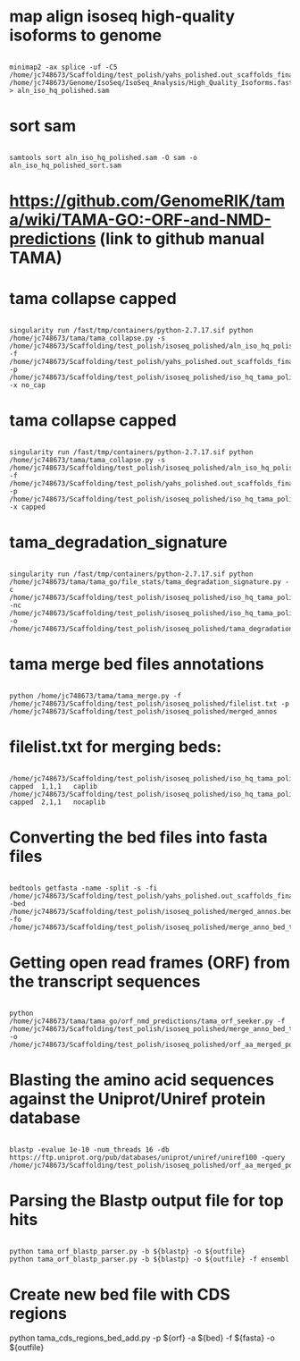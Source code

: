 # map align isoseq high-quality isoforms to genome

```{bash}

minimap2 -ax splice -uf -C5  /home/jc748673/Scaffolding/test_polish/yahs_polished.out_scaffolds_final.fa /home/jc748673/Genome/IsoSeq/IsoSeq_Analysis/High_Quality_Isoforms.fasta > aln_iso_hq_polished.sam

```

# sort sam

```{bash}

samtools sort aln_iso_hq_polished.sam -O sam -o aln_iso_hq_polished_sort.sam

```

# https://github.com/GenomeRIK/tama/wiki/TAMA-GO:-ORF-and-NMD-predictions (link to github manual TAMA)

# tama collapse capped

```{bash}

singularity run /fast/tmp/containers/python-2.7.17.sif python /home/jc748673/tama/tama_collapse.py -s /home/jc748673/Scaffolding/test_polish/isoseq_polished/aln_iso_hq_polished_sort.sam -f /home/jc748673/Scaffolding/test_polish/yahs_polished.out_scaffolds_final.fa -p /home/jc748673/Scaffolding/test_polish/isoseq_polished/iso_hq_tama_polished -x no_cap

```

# tama collapse capped

```{bash}

singularity run /fast/tmp/containers/python-2.7.17.sif python /home/jc748673/tama/tama_collapse.py -s /home/jc748673/Scaffolding/test_polish/isoseq_polished/aln_iso_hq_polished_sort.sam -f /home/jc748673/Scaffolding/test_polish/yahs_polished.out_scaffolds_final.fa -p /home/jc748673/Scaffolding/test_polish/isoseq_polished/iso_hq_tama_polished_capped -x capped

```

# tama_degradation_signature

```{bash}

singularity run /fast/tmp/containers/python-2.7.17.sif python /home/jc748673/tama/tama_go/file_stats/tama_degradation_signature.py -c /home/jc748673/Scaffolding/test_polish/isoseq_polished/iso_hq_tama_polished_capped_trans_read.bed -nc /home/jc748673/Scaffolding/test_polish/isoseq_polished/iso_hq_tama_polished_trans_read.bed -o /home/jc748673/Scaffolding/test_polish/isoseq_polished/tama_degradation_signature

```

# tama merge bed files annotations

```{bash}

python /home/jc748673/tama/tama_merge.py -f /home/jc748673/Scaffolding/test_polish/isoseq_polished/filelist.txt -p /home/jc748673/Scaffolding/test_polish/isoseq_polished/merged_annos

```

# filelist.txt for merging beds:

```{bash}

/home/jc748673/Scaffolding/test_polish/isoseq_polished/iso_hq_tama_polished_capped.bed	capped	1,1,1	caplib
/home/jc748673/Scaffolding/test_polish/isoseq_polished/iso_hq_tama_polished.bed	capped	2,1,1	nocaplib

```

# Converting the bed files into fasta files

```{bash}

bedtools getfasta -name -split -s -fi /home/jc748673/Scaffolding/test_polish/yahs_polished.out_scaffolds_final.fa -bed /home/jc748673/Scaffolding/test_polish/isoseq_polished/merged_annos.bed -fo /home/jc748673/Scaffolding/test_polish/isoseq_polished/merge_anno_bed_to_fa

```

# Getting open read frames (ORF) from the transcript sequences

```{bash}

python /home/jc748673/tama/tama_go/orf_nmd_predictions/tama_orf_seeker.py -f /home/jc748673/Scaffolding/test_polish/isoseq_polished/merge_anno_bed_to_fa -o /home/jc748673/Scaffolding/test_polish/isoseq_polished/orf_aa_merged_polished

```

# Blasting the amino acid sequences against the Uniprot/Uniref protein database

```{bash}

blastp -evalue 1e-10 -num_threads 16 -db https://ftp.uniprot.org/pub/databases/uniprot/uniref/uniref100 -query /home/jc748673/Scaffolding/test_polish/isoseq_polished/orf_aa_merged_polished

```

# Parsing the Blastp output file for top hits

```{bash}

python tama_orf_blastp_parser.py -b ${blastp} -o ${outfile}
python tama_orf_blastp_parser.py -b ${blastp} -o ${outfile} -f ensembl

```

# Create new bed file with CDS regions

python tama_cds_regions_bed_add.py -p ${orf} -a ${bed} -f ${fasta} -o ${outfile}

